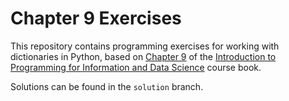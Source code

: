# Chapter 9 Exercises

This repository contains programming exercises for working with dictionaries in Python, 
based on [Chapter 9](https://infx511.github.io/dictionaries.html) 
of the [Introduction to Programming for Information and Data Science](https://infx511.github.io/) course book. 

Solutions can be found in the `solution` branch.